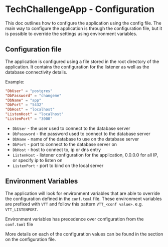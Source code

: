 # TechChallengeApp - Configuration

This doc outlines how to configure the application using the config file. The main way to configure the application is through the configuration file, but it is possible to override the settings using environment variables.

## Configuration file

The application is configured using a file stored in the root directory of the application. It contains the configuration for the listener as well as the database connectivity details.

Example:

``` toml
"DbUser" = "postgres"
"DbPassword" = "changeme"
"DbName" = "app"
"DbPort" = "5432"
"DbHost" = "localhost"
"ListenHost" = "localhost"
"ListenPort" = "3000"
```

* `DbUser` - the user used to connect to the database server
* `DbPassword` - the password used to connect to the database server
* `DbName` - name of the database to use on the database server
* `DbPort` - port to connect to the database server on
* `DbHost` - host to connect to, ip or dns entry
* `ListenHost` - listener configuration for the application, 0.0.0.0 for all IP, or specify ip to listen on
* `ListenPort` - port to bind on the local server

## Environment Variables

The application will look for environment variables that are able to override the configuration defined in the `conf.toml` file. These environment variables are prefixed with `VTT` and follow this pattern `VTT_<conf value>`. e.g. `VTT_LISTENPORT`.

Environment variables has precedence over configuration from the `conf.toml` file

More details on each of the configuration values can be found in the section on the configuration file.
